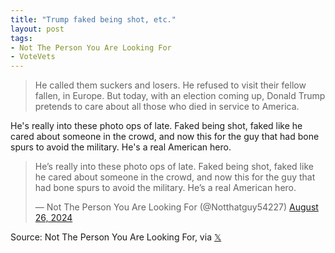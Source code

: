 ```yaml
---
title: "Trump faked being shot, etc."
layout: post
tags:
- Not The Person You Are Looking For
- VoteVets
---
```


> He called them suckers and losers. He refused to visit their fellow fallen, in Europe. But today, with an election coming up, Donald Trump pretends to care about all those who died in service to America.

He's really into these photo ops of late. Faked being shot, faked like he cared about someone in the crowd, and now this for the guy that had bone spurs to avoid the military. He's a real American hero.

<blockquote class="twitter-tweet"><p lang="en" dir="ltr">He’s really into these photo ops of late. Faked being shot, faked like he cared about someone in the crowd, and now this for the guy that had bone spurs to avoid the military. He’s a real American hero.</p>&mdash; Not The Person You Are Looking For (@Notthatguy54227) <a href="https://twitter.com/Notthatguy54227/status/1828104265858236544?ref_src=twsrc%5Etfw">August 26, 2024</a></blockquote> <script async src="https://platform.twitter.com/widgets.js" charset="utf-8"></script>

Source: Not The Person You Are Looking For, via [𝕏](https://x.com)
